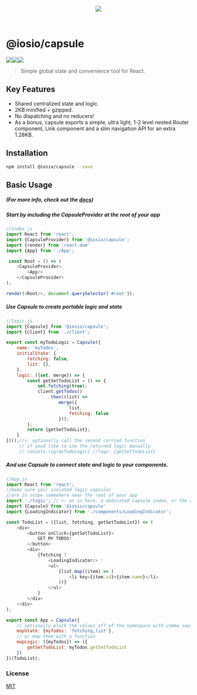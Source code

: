 <p align="center">

<img src="https://raw.githubusercontent.com/iosio/capsule/master/capsuleLogo.svg?sanitize=true"/>
</p>

<br/>

# @iosio/capsule

<img src="https://img.shields.io/circleci/project/github/iosio/capsule.svg?style=flat-square" /><img src="https://img.shields.io/npm/v/@iosio/capsule.svg?style=flat-square" /><img src="https://img.shields.io/bundlephobia/minzip/@iosio/capsule@4.0.0.svg?style=flat-square" />

> Simple global state and convenience tool for React.

## Key Features

- Shared centralized state and logic.
- 2KB minified + gzipped.
- No dispatching and no reducers!
- As a bonus, capsule exports a simple, ultra light, 1-2 level nested Router component, Link component and a slim navigation API for an extra 1.28KB.

## Installation 

```sh
npm install @iosio/capsule --save
```

## Basic Usage

##### (For more info, check out the [docs](https://github.com/iosio/capsule/tree/master/docs))

##### Start by including the CapsuleProvider at the root of your app

```js
//index.js
import React from 'react';
import {CapsuleProvider} from '@iosio/capsule';
import {render} from 'react-dom'
import {App} from './App';

 const Root = () => (
    <CapsuleProvider>
        <App/>
    </CapsuleProvider>
);

render(<Root/>, document.querySelector('#root'));

```

##### Use Capsule to create portable logic and state

```js
//logic.js
import {Capsule} from '@iosio/capsule';
import {client} from './client';

export const myTodoLogic = Capsule({
    name: 'myTodos',
    initialState: {
        fetching: false,
        list: [],
    },
    logic: ({set, merge}) => {
        const getSetTodoList = () => {
            set.fetching(true);
            client.getTodos()
                .then((list) =>
                    merge({
                        list,
                        fetching: false
                    }));
        };
        return {getSetTodoList};
    }
})();//<- optionally call the second curried function  
     // if youd like to use the returned logic manually 
     // console.log(myTodoLogic} //logs: {getSetTodoList}
```

##### And use Capsule to connect state and logic to your components.

```js
//App.js
import React from 'react';
//make sure your isolated logic capsules 
//are in scope somewhere near the root of your app
import './logic'; // <- as in here, a dedicated capsule index, or the app index.js file
import {Capsule} from '@iosio/capsule'
import {LoadingIndicator} from './components/LoadingIndicator';

const TodoList = ({list, fetching, getSetTodoList}) => (
    <div>
        <button onClick={getSetTodoList}>
            GET MY TODOS!
        </button>
        <div>
            {fetching ?
                <LoadingIndicator/> :
                <ul>
                    {list.map((item) => (
                        <li key={item.id}>{item.name}</li>
                    ))}
                </ul>
            }
        </div>
    </div>
);

export const App = Capsule({
    // optionally pluck the values off of the namespace with comma separated values
    mapState: {myTodos: 'fetching,list'},
    // or map them with a function
    mapLogic: ({myTodos}) => ({
        getSetTodoList: myTodos.getSetTodoList
    })
})(TodoList);
```


### License

[MIT]

[MIT]: https://choosealicense.com/licenses/mit/
